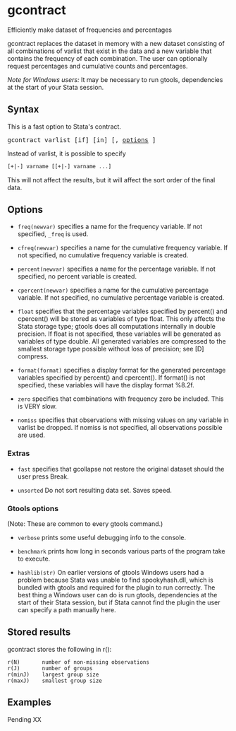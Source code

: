 gcontract
=========

Efficiently make dataset of frequencies and percentages

gcontract replaces the dataset in memory with a new dataset consisting of
all combinations of varlist that exist in the data and a new variable
that contains the frequency of each combination. The user can optionally
request percentages and cumulative counts and percentages.

_Note for Windows users:_ It may be necessary to run gtools, dependencies at
the start of your Stata session.

Syntax
------

This is a fast option to Stata's contract.

<p><span style="font-family:monospace">gcontract varlist [if] [in] [, <a href="#options">options</a> ] </p>

Instead of varlist, it is possible to specify

```stata
[+|-] varname [[+|-] varname ...]
```

This will not affect the results, but it will affect the sort order of
the final data.


Options
-------


- `freq(newvar)` specifies a name for the frequency variable.  If not
            specified, `_freq` is used.

- `cfreq(newvar)` specifies a name for the cumulative frequency variable.  If
            not specified, no cumulative frequency variable is created.

- `percent(newvar)` specifies a name for the percentage variable.  If not
            specified, no percent variable is created.

- `cpercent(newvar)` specifies a name for the cumulative percentage variable.
            If not specified, no cumulative percentage variable is created.

- `float` specifies that the percentage variables specified by percent() and
            cpercent() will be stored as variables of type float. This only
            affects the Stata storage type; gtools does all computations
            internally in double precision. If float is not specified, these
            variables will be generated as variables of type double.  All
            generated variables are compressed to the smallest storage type
            possible without loss of precision; see [D] compress.

- `format(format)` specifies a display format for the generated percentage
            variables specified by percent() and cpercent().  If format() is not
            specified, these variables will have the display format %8.2f.

- `zero` specifies that combinations with frequency zero be included.  This
            is VERY slow.

- `nomiss` specifies that observations with missing values on any variable in
            varlist be dropped.  If nomiss is not specified, all observations
            possible are used.

### Extras

- `fast` specifies that gcollapse not restore the original dataset should the
            user press Break.

- `unsorted` Do not sort resulting data set. Saves speed.

### Gtools options

(Note: These are common to every gtools command.)

- `verbose` prints some useful debugging info to the console.

- `benchmark` prints how long in seconds various parts of the program take to
            execute.

- `hashlib(str)` On earlier versions of gtools Windows users had a problem
            because Stata was unable to find spookyhash.dll, which is bundled
            with gtools and required for the plugin to run correctly. The best
            thing a Windows user can do is run gtools, dependencies at the start
            of their Stata session, but if Stata cannot find the plugin the user
            can specify a path manually here.

Stored results
--------------

gcontract stores the following in r():

    r(N)       number of non-missing observations
    r(J)       number of groups
    r(minJ)    largest group size
    r(maxJ)    smallest group size

Examples
--------

Pending XX
